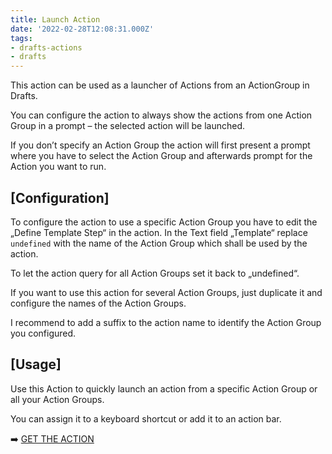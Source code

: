```yaml
---
title: Launch Action
date: '2022-02-28T12:08:31.000Z'
tags:
- drafts-actions
- drafts
---
```

This action can be used as a launcher of Actions from an ActionGroup in Drafts.

You can configure the action to always show the actions from one Action Group in a prompt – the selected action will be launched.

If you don’t specify an Action Group the action will first present a prompt where you have to select the Action Group and afterwards prompt for the Action you want to run.

## \[Configuration\]

To configure the action to use a specific Action Group you have to edit the „Define Template Step“ in the action. In the Text field „Template“ replace `undefined` with the name of the Action Group which shall be used by the action.

To let the action query for all Action Groups set it back to „undefined“.

If you want to use this action for several Action Groups, just duplicate it and configure the names of the Action Groups.

I recommend to add a suffix to the action name to identify the Action Group you configured.

## \[Usage\]

Use this Action to quickly launch an action from a specific Action Group or all your Action Groups.

You can assign it to a keyboard shortcut or add it to an action bar.

➡️ [GET THE ACTION](https://directory.getdrafts.com/a/1nW)
